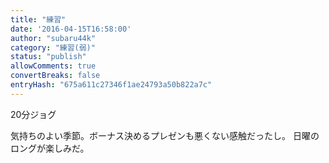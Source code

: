 ```yaml
---
title: "練習"
date: '2016-04-15T16:58:00'
author: "subaru44k"
category: "練習(弱)"
status: "publish"
allowComments: true
convertBreaks: false
entryHash: "675a611c27346f1ae24793a50b822a7c"
---
```

20分ジョグ

気持ちのよい季節。ボーナス決めるプレゼンも悪くない感触だったし。
日曜のロングが楽しみだ。
